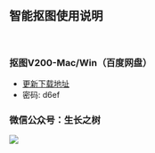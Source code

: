 
## 智能抠图使用说明
<!-- <right>20220112</right> -->
<br>

### 抠图V200-Mac/Win（百度网盘）

- [更新下载地址](https://pan.baidu.com/s/12Gf586UL4qPty6HAsRABlg)
- 密码: d6ef


### 微信公众号：生长之树
![](https://jasonmin.github.io/newsky/assets/qrcode_for.jpg)

<head>
    <link rel="stylesheet" type="text/css" href="../style/style.css">
</head>
